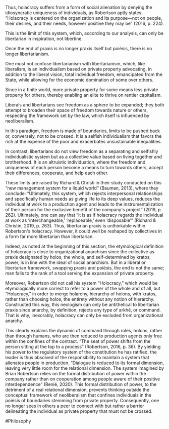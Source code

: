Thus, holacracy suffers from a form of social alienation by denying the idiosyncratic uniqueness of individuals, as Robertson aptly states: “Holacracy is centered on the organization and its purpose—not on people, their desires, and their needs, however positive they may be” (2016, p. 224).

This is the limit of this system, which, according to our analysis, can only be libertarian in inspiration, not libertine.

Once the end of praxis is no longer praxis itself but poiésis, there is no longer libertarianism.

One must not confuse libertarianism with libertarianism, which, like liberalism, is an individualism based on private property advocating, in addition to the liberal vision, total individual freedom, emancipated from the State, while allowing for the economic domination of some over others.

Since in a finite world, more private property for some means less private property for others, thereby enabling an elite to thrive on rentier capitalism.

Liberals and libertarians see freedom as a sphere to be expanded; they both attempt to broaden their space of freedom towards nature or others, respecting the framework set by the law, which itself is influenced by neoliberalism.

In this paradigm, freedom is made of boundaries, limits to be pushed back or, conversely, not to be crossed. It is a selfish individualism that favors the rich at the expense of the poor and exacerbates unsustainable inequalities.

In contrast, libertarians do not view freedom as a separating and selfishly individualistic system but as a collective value based on living together and brotherhood. It is an altruistic individuation, where the freedom and uniqueness of each person become a means to turn towards others, accept their differences, cooperate, and help each other.

These limits are raised by Richard & Christi in their study conducted on this “new management system for a liquid world” (Bauman, 2013), where they conclude: “Ultimately, this system, which rejects interpersonal relationships and specifically human needs as giving life to its deep values, reduces the individual at work to a production agent and leads to the instrumentalization of their person for the exclusive benefit of the company's project” (2019, p. 262). Ultimately, one can say that “it is as if holacracy regards the individual at work as ‘interchangeable,’ ‘replaceable,’ even ‘disposable’” (Richard & Christin, 2019, p. 263). Thus, libertarian praxis is unthinkable within Robertson's holacracy. However, it could well be reshaped by collectives in a form far more libertarian than libertarian.

Indeed, as noted at the beginning of this section, the etymological definition of holacracy is close to organizational anarchism since the collective as praxis designated by holos, the whole, and self-determined by kratos, power, is in line with the ideal of social anarchism. But in a liberal or libertarian framework, swapping praxis and poiésis, the end is not the same; man falls to the rank of a tool serving the expansion of private property.

Moreover, Robertson did not call his system “Holocracy,” which would be etymologically more correct to refer to a power of the whole and of all, but “Holacracy,” in order to merge holarchy, hierarchy of holons, with kratos, rather than choosing holos, the entirety without any notion of hierarchy. Constructed this way, this neologism can only be antithetical to libertarian praxis since anarchy, by definition, rejects any type of arkhê, or command. That is why, inexorably, holacracy can only be excluded from organizational anarchy.

This clearly explains the dynamic of command through roles, holons, rather than through humans, who are then reduced to production agents only free within the confines of the contract. “The seat of power shifts from the person sitting at the top to a process” (Robertson, 2016, p. 36). By yielding his power to the regulatory system of the constitution he has ratified, the leader is thus absolved of the responsibility to maintain a system that alienates people in production. “Dialogue is reduced to its formal dimension, leaving very little room for the relational dimension. The system imagined by Brian Robertson relies on the formal distribution of power within the company rather than on cooperation among people aware of their positive interdependence” (Renié, 2020). This formal distribution of power, to the detriment of a real relational dimension, prevents thinking outside the conceptual framework of neoliberalism that confines individuals in the poiésis of boundaries stemming from private property. Consequently, one no longer sees in others a peer to connect with but rather a barrier delineating the individual as private property that must not be crossed.

#Philosophy